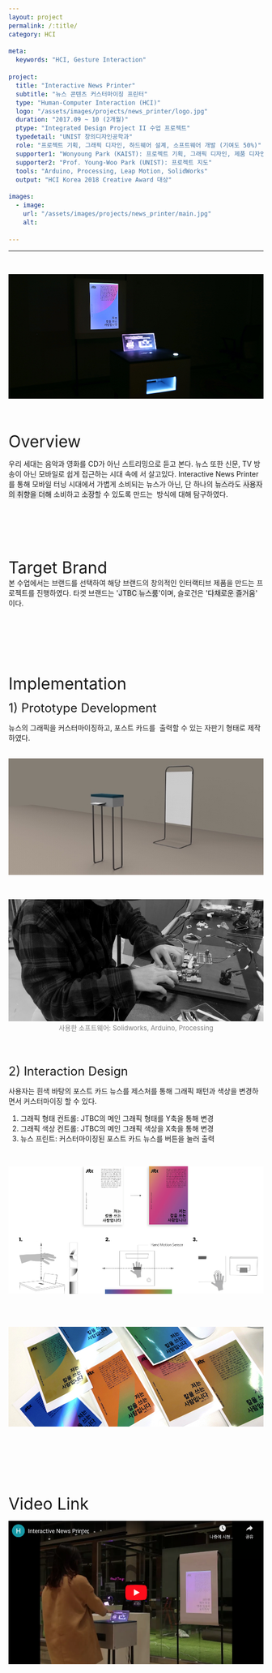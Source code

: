 ```yaml
---
layout: project
permalink: /:title/
category: HCI

meta:
  keywords: "HCI, Gesture Interaction"

project:
  title: "Interactive News Printer"
  subtitle: "뉴스 콘텐츠 커스터마이징 프린터"
  type: "Human-Computer Interaction (HCI)"
  logo: "/assets/images/projects/news_printer/logo.jpg"
  duration: "2017.09 ~ 10 (2개월)"
  ptype: "Integrated Design Project II 수업 프로젝트"
  typedetail: "UNIST 창의디자인공학과"
  role: "프로젝트 기획, 그래픽 디자인, 하드웨어 설계, 소프트웨어 개발 (기여도 50%)"
  supporter1: "Wonyoung Park (KAIST): 프로젝트 기획, 그래픽 디자인, 제품 디자인, 기구 설계"
  supporter2: "Prof. Young-Woo Park (UNIST): 프로젝트 지도"
  tools: "Arduino, Processing, Leap Motion, SolidWorks"
  output: "HCI Korea 2018 Creative Award 대상"

images:
  - image:
    url: "/assets/images/projects/news_printer/main.jpg"
    alt:

---
```

---
<br>
<p align="center">
  <img src="/assets/images/projects/news_printer/intro.jpg">
</p>  
<br><br>

<font size="6em">Overview</font>
<br>

우리 세대는 음악과 영화를 CD가 아닌 스트리밍으로 듣고 본다.
뉴스 또한 신문, TV 방송이 아닌 모바일로 쉽게 접근하는 시대 속에 서 살고있다.
Interactive News Printer를 통해 모바일 터닝 시대에서 가볍게 소비되는 뉴스가 아닌, 단 하나의 <span style="background-color:#EBEBEB">뉴스</span>라도 <span style="background-color:#EBEBEB">사용자의 취향을 더해</span> 소비하고 <span style="background-color:#EBEBEB">소장</span>할 수 있도록 만드는  방식에 대해 탐구하였다.  
<br><br><br><br><br><br>

<font size="6em">Target Brand</font>
<br>
본 수업에서는 브랜드를 선택하여 해당 브랜드의 창의적인 인터랙티브 제품을 만드는 프로젝트를 진행하였다.
타겟 브랜드는 '<span style="background-color:#EBEBEB">JTBC 뉴스룸</span>'이며, 슬로건은 '<span style="background-color:#EBEBEB">다채로운 즐거움</span>' 이다.  

<br><br><br><br><br><br>

<font size="6em">Implementation</font>
<br>

<font size="5em">1) Prototype Development</font>
<br>

뉴스의 그래픽을 커스터마이징하고, 포스트 카드를  출력할 수 있는 자판기 형태로 제작하였다.  
<br>

<p align="center">
  <img src="/assets/images/projects/news_printer/pd1.png">
</p>  
<br>

<p align="center">
  <img src="/assets/images/projects/news_printer/pd2.png">
  <br>
  <font size="2em" color="gray">사용한 소프트웨어: Solidworks, Arduino, Processing</font>
</p>  
<br><br>

<font size="5em">2) Interaction Design</font>
<br>

사용자는 흰색 바탕의 포스트 카드 뉴스를 제스처를 통해 그래픽 패턴과 색상을 변경하면서 커스터마이징 할 수 있다.
01. 그래픽 형태 컨트롤: JTBC의 메인 그래픽 형태를 Y축을 통해 변경
02. 그래픽 색상 컨트롤: JTBC의 메인 그래픽 색상을 X축을 통해 변경
03. 뉴스 프린트: 커스터마이징된 포스트 카드 뉴스를 버튼을 눌러 출력  
<br>

<p align="center">
  <img src="/assets/images/projects/news_printer/id.png">
</p>    
<br><br>

<p align="center">
  <img src="/assets/images/projects/news_printer/outro.jpg">
</p>  
<br><br><br><br><br><br>

<font size="6em">Video Link</font>
<br>

<p align="center">
  <a href="https://youtu.be/cqqwCsLrd6s">
  <img src="/assets/images/projects/news_printer/video.png">
  </a>
</p>  
<br><br><br><br><br><br>
